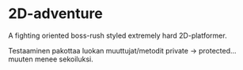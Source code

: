 # 2D-adventure

A fighting oriented boss-rush styled  extremely hard 2D-platformer.


Testaaminen pakottaa luokan muuttujat/metodit private -> protected... muuten menee sekoiluksi.
